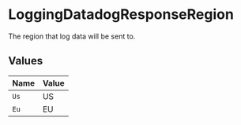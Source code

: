 # LoggingDatadogResponseRegion

The region that log data will be sent to.


## Values

| Name  | Value |
| ----- | ----- |
| `Us`  | US    |
| `Eu`  | EU    |